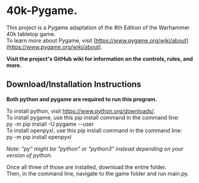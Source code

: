 # 40k-Pygame.
This project is a Pygame adaptation of the 8th Edition of the Warhammer 40k tabletop game.  
To learn more about Pygame, visit [https://www.pygame.org/wiki/about](https://www.pygame.org/wiki/about).  

**Visit the project's GitHub wiki for information on the controls, rules, and more.**


## Download/Installation Instructions
**Both python and pygame are required to run this program.**  

To install python, visit https://www.python.org/downloads/.  
To install pygame, use this pip install command in the command line:  
py -m pip install -U pygame --user  
To install openpyxl, use this pip install command in the command line:  
py -m pip install openpyxl  

_Note: "py" might be "python" or "python3" instead depending on your version of python._  

Once all three of those are installed, download the entire folder.  
Then, in the command line, navigate to the game folder and run main.py.  


